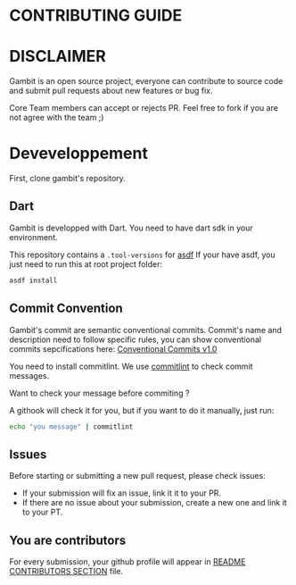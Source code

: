 # CONTRIBUTING GUIDE

# DISCLAIMER

Gambit is an open source project, everyone can contribute to source code and submit pull requests about new features or bug fix.

Core Team members can accept or rejects PR.
Feel free to fork if you are not agree with the team ;)

# Deveveloppement

First, clone gambit's repository.

## Dart
Gambit is developped with Dart.
You need to have dart sdk in your environment.

This repository contains a ```.tool-versions``` for [asdf](https://asdf-vm.com/)
If your have asdf, you just need to run this at root project folder:

```bash
asdf install
```

## Commit Convention

Gambit's commit are semantic conventional commits.
Commit's name and description need to follow specific rules, you can show conventional commits sepcifications here: [Conventional Commits v1.0](https://www.conventionalcommits.org/en/v1.0.0/)

You need to install commitlint.
We use [commitlint](https://github.com/conventional-changelog/commitlint/) to check commit messages.

Want to check your message before commiting ?

A githook will check it for you, but if you want to do it manually, just run:

```bash
echo "you message" | commitlint
```

## Issues

Before starting or submitting a new pull request, please check issues:
- If your submission will fix an issue, link it it to your PR.
- If there are no issue about your submission, create a new one and link it to your PT.

## You are contributors

For every submission, your github profile will appear in [README CONTRIBUTORS SECTION](README.md) file.
